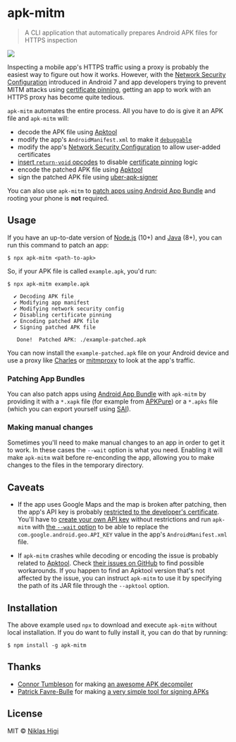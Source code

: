 # apk-mitm

> A CLI application that automatically prepares Android APK files for HTTPS inspection

[![](https://img.shields.io/npm/v/apk-mitm?style=flat-square)](https://www.npmjs.com/package/apk-mitm)

Inspecting a mobile app's HTTPS traffic using a proxy is probably the easiest way to figure out how it works. However, with the [Network Security Configuration][network-security-config] introduced in Android 7 and app developers trying to prevent MITM attacks using [certificate pinning][certificate-pinning], getting an app to work with an HTTPS proxy has become quite tedious.

`apk-mitm` automates the entire process. All you have to do is give it an APK file and `apk-mitm` will:

- decode the APK file using [Apktool][apktool]
- modify the app's `AndroidManifest.xml` to make it [`debuggable`][manifest-debuggable]
- modify the app's [Network Security Configuration][network-security-config] to allow user-added certificates
- [insert `return-void` opcodes][patch-certificate-pinning] to disable [certificate pinning][certificate-pinning] logic
- encode the patched APK file using [Apktool][apktool]
- sign the patched APK file using [uber-apk-signer][uber-apk-signer]

You can also use `apk-mitm` to [patch apps using Android App Bundle](#patching-app-bundles) and rooting your phone is **not** required.

## Usage

If you have an up-to-date version of [Node.js][node] (10+) and [Java][java] (8+), you can run this command to patch an app:

```shell
$ npx apk-mitm <path-to-apk>
```

So, if your APK file is called `example.apk`, you'd run:

```shell
$ npx apk-mitm example.apk

  ✔ Decoding APK file
  ✔ Modifying app manifest
  ✔ Modifying network security config
  ✔ Disabling certificate pinning
  ✔ Encoding patched APK file
  ✔ Signing patched APK file

   Done!  Patched APK: ./example-patched.apk
```

You can now install the `example-patched.apk` file on your Android device and use a proxy like [Charles][charles] or [mitmproxy][mitmproxy] to look at the app's traffic.

### Patching App Bundles

You can also patch apps using [Android App Bundle](android-app-bundle) with `apk-mitm` by providing it with a `*.xapk` file (for example from [APKPure][apkpure]) or a `*.apks` file (which you can export yourself using [SAI][sai]).

### Making manual changes

Sometimes you'll need to make manual changes to an app in order to get it to work. In these cases the `--wait` option is what you need. Enabling it will make `apk-mitm` wait before re-enconding the app, allowing you to make changes to the files in the temporary directory.

## Caveats

- If the app uses Google Maps and the map is broken after patching, then the app's API key is probably [restricted to the developer's certificate][google-api-key-restrictions]. You'll have to [create your own API key][google-maps-android] without restrictions and run `apk-mitm` with [the `--wait` option](#making-manual-changes) to be able to replace the `com.google.android.geo.API_KEY` value in the app's `AndroidManifest.xml` file.

- If `apk-mitm` crashes while decoding or encoding the issue is probably related to [Apktool][apktool]. Check [their issues on GitHub][apktool-issues] to find possible workarounds. If you happen to find an Apktool version that's not affected by the issue, you can instruct `apk-mitm` to use it by specifying the path of its JAR file through the `--apktool` option.

## Installation

The above example used `npx` to download and execute `apk-mitm` without local installation. If you do want to fully install it, you can do that by running:

```shell
$ npm install -g apk-mitm
```

## Thanks

- [Connor Tumbleson](https://github.com/iBotPeaches) for making [an awesome APK decompiler][apktool]
- [Patrick Favre-Bulle](https://github.com/patrickfav) for making [a very simple tool for signing APKs][uber-apk-signer]

## License

MIT © [Niklas Higi](https://shroudedcode.com)

[network-security-config]: https://developer.android.com/training/articles/security-config
[certificate-pinning]: https://owasp.org/www-community/controls/Certificate_and_Public_Key_Pinning#what-is-pinning
[manifest-debuggable]: https://developer.android.com/guide/topics/manifest/application-element#debug
[patch-certificate-pinning]: https://mobile-security.gitbook.io/mobile-security-testing-guide/android-testing-guide/0x05c-reverse-engineering-and-tampering#patching-example-disabling-certificate-pinning

[node]: https://nodejs.org/en/download/
[java]: https://www.oracle.com/technetwork/java/javase/downloads/index.html

[google-maps-android]: https://console.cloud.google.com/google/maps-apis/apis/maps-android-backend.googleapis.com
[google-api-key-restrictions]: https://cloud.google.com/docs/authentication/api-keys#api_key_restrictions
[android-app-bundle]: https://developer.android.com/platform/technology/app-bundle/
[apkpure]: https://apkpure.com/
[sai]: https://github.com/Aefyr/SAI

[charles]: https://www.charlesproxy.com/
[mitmproxy]: https://mitmproxy.org/

[apktool]: https://ibotpeaches.github.io/Apktool/
[apktool-issues]: https://github.com/iBotPeaches/Apktool/issues
[uber-apk-signer]: https://github.com/patrickfav/uber-apk-signer
